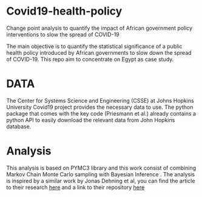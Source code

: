 # Covid19-health-policy
Change point analysis to quantify the impact of African government policy interventions to slow the spread of COVID-19

The main objective  is to quantify the statistical significance of a public health policy introduced by African governments to slow down the spread of COVID-19. This repo aim to concentrate on Egypt as case study.

# DATA

The Center for Systems Science and Engineering (CSSE) at Johns Hopkins University Covid19 project provides the necessary data to use. The python package that comes with the key code (Priesmann et al.) already contains a python API to easily download the relevant data from John Hopkins database.

# Analysis

This analysis is based on PYMC3 library and this work consist of combining Markov Chain Monte Carlo sampling with Bayesian Inference . The analysis is inspired by a similar work by Jonas Dehning et al, you can find the article to their research [here](https://arxiv.org/abs/2004.01105) and a link to their repository [here](https://github.com/Priesemann-Group/covid19_inference)
